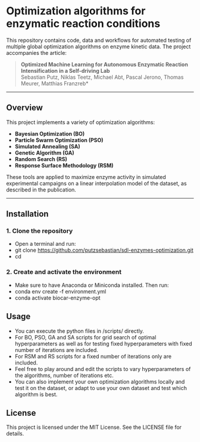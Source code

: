 # Optimization algorithms for enzymatic reaction conditions

This repository contains code, data and workflows for automated testing of multiple global optimization algorithms on enzyme kinetic data. The project accompanies the article:

> **Optimized Machine Learning for Autonomous Enzymatic Reaction Intensification in a Self-driving Lab**  
> Sebastian Putz, Niklas Teetz, Michael Abt, Pascal Jerono, Thomas Meurer, Matthias Franzreb* 

---

## Overview

This project implements a variety of optimization algorithms:
- **Bayesian Optimization (BO)**
- **Particle Swarm Optimization (PSO)**
- **Simulated Annealing (SA)**
- **Genetic Algorithm (GA)**
- **Random Search (RS)**
- **Response Surface Methodology (RSM)**

These tools are applied to maximize enzyme activity in simulated experimental campaigns on a linear interpolation model of the dataset, as described in the publication.

---

## Installation

### 1. Clone the repository

- Open a terminal and run: 
- git clone https://github.com/putzsebastian/sdl-enzymes-optimization.git
- cd <your-repo>

### 2. Create and activate the environment
- Make sure to have Anaconda or Miniconda installed. Then run:
- conda env create -f environment.yml
- conda activate biocar-enzyme-opt

## Usage
- You can execute the python files in /scripts/ directly.
- For BO, PSO, GA and SA scripts for grid search of optimal hyperparameters as well as for testing fixed hyperparameters with fixed number of iterations are included.
- For RSM and RS scripts for a fixed number of iterations only are included.
- Feel free to play around and edit the scripts to vary hyperparameters of the algorithms, number of iterations etc.
- You can also implement your own optimization algorithms locally and test it on the dataset, or adapt to use your own dataset and test which algorithm is best.

## License

This project is licensed under the MIT License. See the LICENSE file for details.
